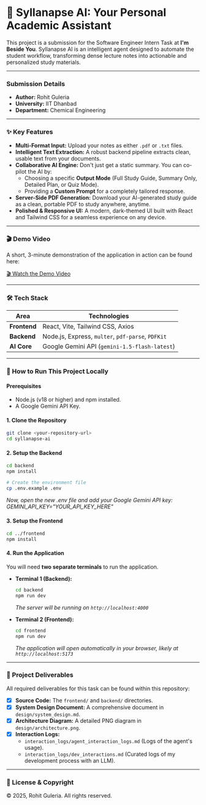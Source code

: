 # 🚀 Syllanapse AI: Your Personal Academic Assistant

This project is a submission for the Software Engineer Intern Task at **I'm Beside You**. Syllanapse AI is an intelligent agent designed to automate the student workflow, transforming dense lecture notes into actionable and personalized study materials.

---

### **Submission Details**

-   **Author:** Rohit Guleria
-   **University:** IIT Dhanbad
-   **Department:** Chemical Engineering

---

### **✨ Key Features**

* **Multi-Format Input:** Upload your notes as either `.pdf` or `.txt` files.
* **Intelligent Text Extraction:** A robust backend pipeline extracts clean, usable text from your documents.
* **Collaborative AI Engine:** Don't just get a static summary. You can co-pilot the AI by:
    * Choosing a specific **Output Mode** (Full Study Guide, Summary Only, Detailed Plan, or Quiz Mode).
    * Providing a **Custom Prompt** for a completely tailored response.
* **Server-Side PDF Generation:** Download your AI-generated study guide as a clean, portable PDF to study anywhere, anytime.
* **Polished & Responsive UI:** A modern, dark-themed UI built with React and Tailwind CSS for a seamless experience on any device.

---

### **🎬 Demo Video**

A short, 3-minute demonstration of the application in action can be found here:

[🎬 Watch the Demo Video](https://youtu.be/tO-CytkZRYs)


---

### **🛠️ Tech Stack**

| Area    | Technologies                                       |
| ------- | -------------------------------------------------- |
| **Frontend** | React, Vite, Tailwind CSS, Axios |
| **Backend** | Node.js, Express, `multer`, `pdf-parse`, `PDFKit`    |
| **AI Core** | Google Gemini API (`gemini-1.5-flash-latest`)        |

---

### **🚀 How to Run This Project Locally**

#### **Prerequisites**
* Node.js (v18 or higher) and npm installed.
* A Google Gemini API Key.

#### **1. Clone the Repository**
```bash
git clone <your-repository-url>
cd syllanapse-ai
```
#### **2. Setup the Backend**
```bash
cd backend
npm install

# Create the environment file
cp .env.example .env
```
*Now, open the new .env file and add your Google Gemini API key:
GEMINI_API_KEY="YOUR_API_KEY_HERE"*

#### **3. Setup the Frontend**
```bash
cd ../frontend
npm install
```
#### **4. Run the Application**
You will need **two separate terminals** to run the application.

* **Terminal 1 (Backend):**
    ```bash
    cd backend
    npm run dev
    ```
    *The server will be running on `http://localhost:4000`*

* **Terminal 2 (Frontend):**
    ```bash
    cd frontend
    npm run dev
    ```
    *The application will open automatically in your browser, likely at `http://localhost:5173`*

---

### 📂 Project Deliverables

All required deliverables for this task can be found within this repository:

* [x] **Source Code:** The `frontend/` and `backend/` directories.
* [x] **System Design Document:** A comprehensive document in `design/system_design.md`.
* [x] **Architecture Diagram:** A detailed PNG diagram in `design/architecture.png`.
* [x] **Interaction Logs:**
    * `interaction_logs/agent_interaction_logs.md` (Logs of the agent's usage).
    * `interaction_logs/dev_interactions.md` (Curated logs of my development process with an LLM).

---

### **📜 License & Copyright**

&copy; 2025, Rohit Guleria. All rights reserved.

